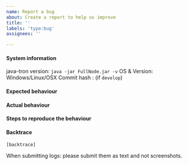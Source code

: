 ```yaml
---
name: Report a bug
about: Create a report to help us improve
title: ''
labels: 'type:bug'
assignees: ''

---
```


#### System information

java-tron version: `java -jar FullNode.jar -v`
OS & Version: Windows/Linux/OSX
Commit hash : (if `develop`)

#### Expected behaviour


#### Actual behaviour


#### Steps to reproduce the behaviour


#### Backtrace

````
[backtrace]
````

When submitting logs: please submit them as text and not screenshots.
